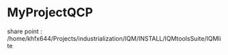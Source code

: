 # MyProjectQCP

share point : /home/khfx644/Projects/industrialization/IQM/INSTALL/IQMtoolsSuite/IQMlite
